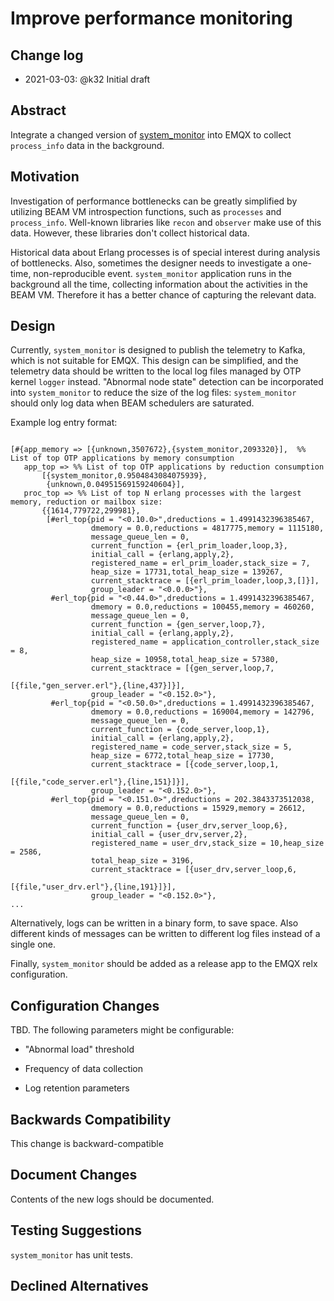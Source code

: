 # Improve performance monitoring

## Change log

* 2021-03-03: @k32 Initial draft

## Abstract

Integrate a changed version of [system_monitor](https://github.com/klarna-incubator/system_monitor/) into EMQX to collect `process_info` data in the background.

## Motivation

Investigation of performance bottlenecks can be greatly simplified by utilizing BEAM VM introspection functions, such as `processes` and `process_info`.
Well-known libraries like `recon` and `observer` make use of this data. However, these libraries don't collect historical data.

Historical data about Erlang processes is of special interest during analysis of bottlenecks.
Also, sometimes the designer needs to investigate a one-time, non-reproducible event.
`system_monitor` application runs in the background all the time, collecting information about the activities in the BEAM VM.
Therefore it has a better chance of capturing the relevant data.

## Design

Currently, `system_monitor` is designed to publish the telemetry to Kafka, which is not suitable for EMQX.
This design can be simplified, and the telemetry data should be written to the local log files managed by OTP kernel `logger` instead.
"Abnormal node state" detection can be incorporated into `system_monitor` to reduce the size of the log files: `system_monitor` should only log data when BEAM schedulers are saturated.

Example log entry format:

```

[#{app_memory => [{unknown,3507672},{system_monitor,2093320}],  %% List of top OTP applications by memory consumption
   app_top => %% List of top OTP applications by reduction consumption
       [{system_monitor,0.9504843084075939},
        {unknown,0.04951569159240604}],
   proc_top => %% List of top N erlang processes with the largest memory, reduction or mailbox size:
       {{1614,779722,299981},
        [#erl_top{pid = "<0.10.0>",dreductions = 1.4991432396385467,
                  dmemory = 0.0,reductions = 4817775,memory = 1115180,
                  message_queue_len = 0,
                  current_function = {erl_prim_loader,loop,3},
                  initial_call = {erlang,apply,2},
                  registered_name = erl_prim_loader,stack_size = 7,
                  heap_size = 17731,total_heap_size = 139267,
                  current_stacktrace = [{erl_prim_loader,loop,3,[]}],
                  group_leader = "<0.0.0>"},
         #erl_top{pid = "<0.44.0>",dreductions = 1.4991432396385467,
                  dmemory = 0.0,reductions = 100455,memory = 460260,
                  message_queue_len = 0,
                  current_function = {gen_server,loop,7},
                  initial_call = {erlang,apply,2},
                  registered_name = application_controller,stack_size = 8,
                  heap_size = 10958,total_heap_size = 57380,
                  current_stacktrace = [{gen_server,loop,7,
                                                    [{file,"gen_server.erl"},{line,437}]}],
                  group_leader = "<0.152.0>"},
         #erl_top{pid = "<0.50.0>",dreductions = 1.4991432396385467,
                  dmemory = 0.0,reductions = 169004,memory = 142796,
                  message_queue_len = 0,
                  current_function = {code_server,loop,1},
                  initial_call = {erlang,apply,2},
                  registered_name = code_server,stack_size = 5,
                  heap_size = 6772,total_heap_size = 17730,
                  current_stacktrace = [{code_server,loop,1,
                                                     [{file,"code_server.erl"},{line,151}]}],
                  group_leader = "<0.152.0>"},
         #erl_top{pid = "<0.151.0>",dreductions = 202.3843373512038,
                  dmemory = 0.0,reductions = 15929,memory = 26612,
                  message_queue_len = 0,
                  current_function = {user_drv,server_loop,6},
                  initial_call = {user_drv,server,2},
                  registered_name = user_drv,stack_size = 10,heap_size = 2586,
                  total_heap_size = 3196,
                  current_stacktrace = [{user_drv,server_loop,6,
                                                  [{file,"user_drv.erl"},{line,191}]}],
                  group_leader = "<0.152.0>"},
...
```

Alternatively, logs can be written in a binary form, to save space.
Also different kinds of messages can be written to different log files instead of a single one.

Finally, `system_monitor` should be added as a release app to the EMQX relx configuration.

## Configuration Changes

TBD. The following parameters might be configurable:

- "Abnormal load" threshold

- Frequency of data collection

- Log retention parameters

## Backwards Compatibility

This change is backward-compatible

## Document Changes

Contents of the new logs should be documented.

## Testing Suggestions

`system_monitor` has unit tests.

## Declined Alternatives
